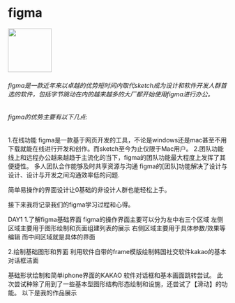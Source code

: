 # figma
<img src="https://user-images.githubusercontent.com/101777355/194769864-72d353e2-a329-4be4-82de-182d549ea3d3.png" width="100"/>

###### figma是一款近年来以卓越的优势短时间内取代sketch成为设计和软件开发人群首选的软件，包括字节跳动在内的越来越多的大厂都开始使用figma进行办公。
###### figma的优势主要有以下几点: 
1.在线功能 
figma是一款基于网页开发的工具，不论是windows还是mac甚至不用下载就能在线进行开发和创作。而sketch至今为止仅限于Mac用户。
2.团队功能
线上和远程办公越来越趋于主流化的当下，figma的团队功能最大程度上发挥了其便捷性。 
多人团队合作能够及时共享资源与沟通
 figma的[团队]功能解决了设计与设计、设计与开发之间沟通效率低的问题. 
 
 简单易操作的界面设计让0基础的非设计人群也能轻松上手。 
 
 接下来我将记录我们的figma学习过程和心得。
 
 DAY1
 1.了解figma基础界面
 figma的操作界面主要可以分为左中右三个区域
 左侧区域主要用于图形绘制和页面组建列表的展示
 右侧区域主要用于具体参数/效果等编辑
 而中间区域就是具体的界面
 
 
 2.绘制基础图形和界面
 利用软件自带的frame模版绘制韩国社交软件kakao的基本对话框洁面
 
 基础形状绘制和简单iphone界面的KAKAO 软件对话框和基本画面跳转尝试。 
 此次尝试种除了用到了一些基本型图形结构形态绘制和设施，还尝试了【滑动】的功能。 
 以下是我的作品展示
 
 
 
 

 
